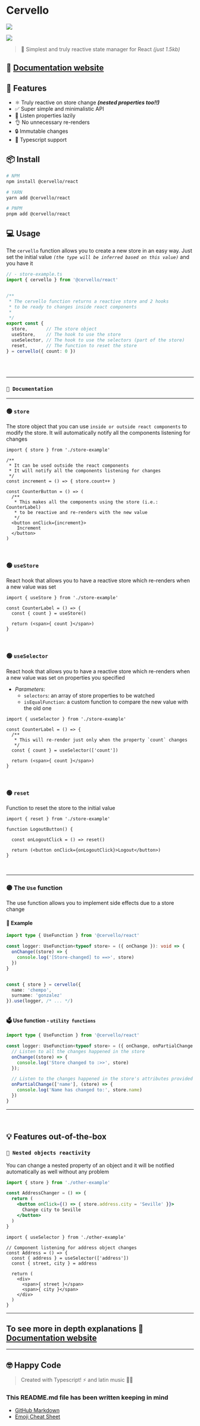 # Cervello
<img src="https://img.shields.io/npm/v/@cervello/react?color=blue&style=flat-square"></a>


<img src="https://github.com/chempogonzalez/cervello/blob/main/assets/emoji-logo.png" style="display:block;">


> 🤯 Simplest and truly reactive state manager for React _(just 1.5kb)_

## 📖 [Documentation website](https://www.cervello.dev)



## 🚀 **Features**
- ⚛️ Truly reactive on store change **_(nested properties too!!)_**
- ✅ Super simple and minimalistic API
- 🐨 Listen properties lazily
- 👌 No unnecessary re-renders
- 🔒 Immutable changes
- 🔑 Typescript support

## 📦 **Install**
```bash
# NPM
npm install @cervello/react

# YARN
yarn add @cervello/react

# PNPM
pnpm add @cervello/react
```


## 💻 **Usage**
The `cervello` function allows you to create a new store in an easy way.
Just set the initial value _`(the type will be inferred based on this value)`_ and you have it

```ts
// - store-example.ts
import { cervello } from '@cervello/react'


/**
 * The cervello function returns a reactive store and 2 hooks
 * to be ready to changes inside react components
 *
 */
export const {
  store,       // The store object
  useStore,    // The hook to use the store
  useSelector, // The hook to use the selectors (part of the store)
  reset,       // The function to reset the store 
} = cervello({ count: 0 })
```
<br>
<br>

------
###  `📖 Documentation`
------
### 🟢 `store`
The store object that you can use `inside or outside react components` to modify the store. It will automatically notify all the components listening for changes

```tsx
import { store } from './store-example'

/**
 * It can be used outside the react components
 * It will notify all the components listening for changes 
 */
const increment = () => { store.count++ }

const CounterButton = () => (
  /**
   * This makes all the components using the store (i.e.: CounterLabel)
   * to be reactive and re-renders with the new value
   */
  <button onClick={increment}>
    Increment
  </button>
)
```

<br>

### 🟢 `useStore`

React hook that allows you to have a reactive store which re-renders when a new value was set
```tsx
import { useStore } from './store-example'

const CounterLabel = () => {
  const { count } = useStore()

  return (<span>{ count }</span>)
}
```

<br>

### 🟢 `useSelector`

React hook that allows you to have a reactive store which re-renders when a new value was set on properties you specified
- _Parameters_:
  - `selectors`: an array of store properties to be watched
  - `isEqualFunction`: a custom function to compare the new value with the old one
```tsx
import { useSelector } from './store-example'

const CounterLabel = () => {
  /**
   * This will re-render just only when the property `count` changes
   */
  const { count } = useSelector(['count'])

  return (<span>{ count }</span>)
}
```
<br>

### 🟢 `reset`

Function to reset the store to the initial value
```tsx
import { reset } from './store-example'

function LogoutButton() {

  const onLogoutClick = () => reset()

  return (<button onClick={onLogoutClick}>Logout</button>)
}
```

<br>


----
### 🟣 The `Use` function
The use function allows you to implement side effects due to a store change
#### 🔽 Example
```ts
import type { UseFunction } from '@cervello/react'

const logger: UseFunction<typeof store> = ({ onChange }): void => {
  onChange((store) => {
    console.log('[Store-changed] to ==>', store)
  })
}


const { store } = cervello({
  name: 'chempo',
  surname: 'gonzalez'
}).use(logger, /* ... */)
  
```

#### 🗳️ Use function - `utility functions`
```ts
import type { UseFunction } from '@cervello/react'

const logger: UseFunction<typeof store> = ({ onChange, onPartialChange }): void => {
  // Listen to all the changes happened in the store
  onChange((store) => {
    console.log('Store changed to :>>', store)
  });

  // Listen to the changes happened in the store's attributes provided
  onPartialChange(['name'], (store) => {
    console.log('Name has changed to:', store.name)
  })
}
```
------
<br>


## 💡 Features out-of-the-box
###  **`💠 Nested objects reactivity`**
You can change a nested property of an object and it will be notified automatically as well without any problem

```jsx
import { store } from './other-example'

const AddressChanger = () => {
  return (
    <button onClick={() => { store.address.city = 'Seville' }}>
      Change city to Seville
    </button>
  )
}
```

```tsx
import { useSelector } from './other-example'

// Component listening for address object changes
const Address = () => {
  const { address } = useSelector(['address'])
  const { street, city } = address

  return (
    <div>
      <span>{ street }</span>
      <span>{ city }</span>
    </div>
  )
}
```


---------
## To see more in depth explanations 📖 [Documentation website](https://www.cervello.dev)
--------


## 🤓 Happy Code

> Created with Typescript! ⚡ and latin music 🎺🎵

### This README.md file has been written keeping in mind

- [GitHub Markdown](https://guides.github.com/features/mastering-markdown/)
- [Emoji Cheat Sheet](https://www.webfx.com/tools/emoji-cheat-sheet/)
